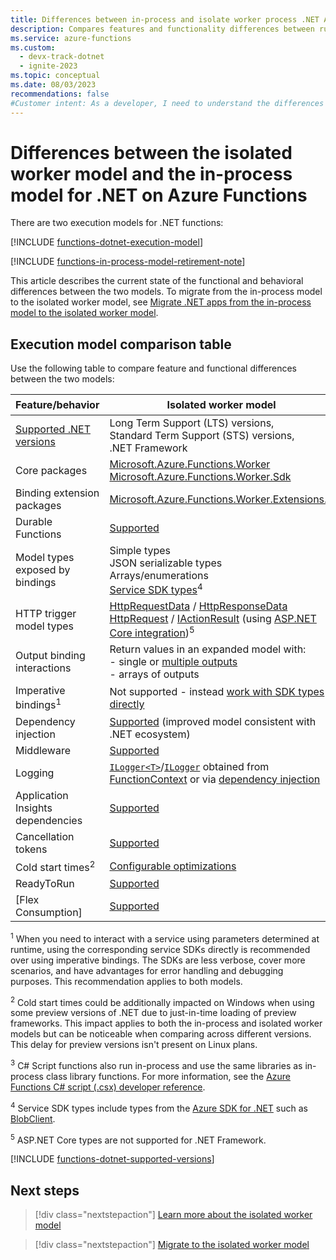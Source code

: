 ```yaml
---
title: Differences between in-process and isolate worker process .NET Azure Functions
description: Compares features and functionality differences between running .NET Functions in-process or as an isolated worker process.
ms.service: azure-functions
ms.custom:
  - devx-track-dotnet
  - ignite-2023
ms.topic: conceptual
ms.date: 08/03/2023
recommendations: false
#Customer intent: As a developer, I need to understand the differences between running in-process and running in an isolated worker process so that I can choose the best process model for my functions.
---
```


# Differences between the isolated worker model and the in-process model for .NET on Azure Functions

There are two execution models for .NET functions:

[!INCLUDE [functions-dotnet-execution-model](../../includes/functions-dotnet-execution-model.md)] 

[!INCLUDE [functions-in-process-model-retirement-note](../../includes/functions-in-process-model-retirement-note.md)]

This article describes the current state of the functional and behavioral differences between the two models. To migrate from the in-process model to the isolated worker model, see [Migrate .NET apps from the in-process model to the isolated worker model][migrate].

## Execution model comparison table 

Use the following table to compare feature and functional differences between the two models:

| Feature/behavior | Isolated worker model  |  In-process model<sup>3</sup> |
| ---- | ---- | ---- |
| [Supported .NET versions](#supported-versions) | Long Term Support (LTS) versions,<br/>Standard Term Support (STS) versions,<br/>.NET Framework | Long Term Support (LTS) versions, ending with .NET 8 |
| Core packages | [Microsoft.Azure.Functions.Worker](https://www.nuget.org/packages/Microsoft.Azure.Functions.Worker/)<br/>[Microsoft.Azure.Functions.Worker.Sdk](https://www.nuget.org/packages/Microsoft.Azure.Functions.Worker.Sdk) | [Microsoft.NET.Sdk.Functions](https://www.nuget.org/packages/Microsoft.NET.Sdk.Functions/) |
| Binding extension packages | [Microsoft.Azure.Functions.Worker.Extensions.*](https://www.nuget.org/packages?q=Microsoft.Azure.Functions.Worker.Extensions) | [Microsoft.Azure.WebJobs.Extensions.*](https://www.nuget.org/packages?q=Microsoft.Azure.WebJobs.Extensions)  |
| Durable Functions | [Supported](durable/durable-functions-dotnet-isolated-overview.md)| [Supported](durable/durable-functions-overview.md) |
| Model types exposed by bindings | Simple types<br/>JSON serializable types<br/>Arrays/enumerations<br/>[Service SDK types](dotnet-isolated-process-guide.md#sdk-types)<sup>4</sup> | Simple types<br/>[JSON serializable](/dotnet/api/system.text.json.jsonserializeroptions) types<br/>Arrays/enumerations<br/>Service SDK types<sup>4</sup> |
| HTTP trigger model types| [HttpRequestData] / [HttpResponseData]<br/>[HttpRequest] / [IActionResult] (using [ASP.NET Core integration][aspnetcore-integration])<sup>5</sup>| [HttpRequest] / [IActionResult]<sup>5</sup><br/>[HttpRequestMessage] / [HttpResponseMessage] |
| Output binding interactions | Return values in an expanded model with:<br/> - single or [multiple outputs](dotnet-isolated-process-guide.md#multiple-output-bindings)<br/> - arrays of outputs| Return values (single output only),<br/>`out` parameters,<br/>`IAsyncCollector` |
| Imperative bindings<sup>1</sup>  | Not supported - instead [work with SDK types directly](./dotnet-isolated-process-guide.md#register-azure-clients) | [Supported](functions-dotnet-class-library.md#binding-at-runtime) |
| Dependency injection | [Supported](dotnet-isolated-process-guide.md#dependency-injection) (improved model consistent with .NET ecosystem) | [Supported](functions-dotnet-dependency-injection.md)  |
| Middleware | [Supported](dotnet-isolated-process-guide.md#middleware) | Not supported |
| Logging | [`ILogger<T>`]/[`ILogger`] obtained from [FunctionContext](/dotnet/api/microsoft.azure.functions.worker.functioncontext) or via [dependency injection](dotnet-isolated-process-guide.md#dependency-injection)| [`ILogger`] passed to the function<br/>[`ILogger<T>`] via [dependency injection](functions-dotnet-dependency-injection.md) |
| Application Insights dependencies | [Supported](./dotnet-isolated-process-guide.md#application-insights) | [Supported](functions-monitoring.md#dependencies) |
| Cancellation tokens | [Supported](dotnet-isolated-process-guide.md#cancellation-tokens) | [Supported](functions-dotnet-class-library.md#cancellation-tokens) |
| Cold start times<sup>2</sup> | [Configurable optimizations](./dotnet-isolated-process-guide.md#performance-optimizations) | Optimized |
| ReadyToRun | [Supported](dotnet-isolated-process-guide.md#readytorun) | [Supported](functions-dotnet-class-library.md#readytorun) |
| [Flex Consumption] | [Supported](./flex-consumption-plan.md#supported-language-stack-versions) | Not supported |

<sup>1</sup> When you need to interact with a service using parameters determined at runtime, using the corresponding service SDKs directly is recommended over using imperative bindings. The SDKs are less verbose, cover more scenarios, and have advantages for error handling and debugging purposes. This recommendation applies to both models.

<sup>2</sup> Cold start times could be additionally impacted on Windows when using some preview versions of .NET due to just-in-time loading of preview frameworks. This impact applies to both the in-process and isolated worker models but can be noticeable when comparing across different versions. This delay for preview versions isn't present on Linux plans.

<sup>3</sup> C# Script functions also run in-process and use the same libraries as in-process class library functions. For more information, see the [Azure Functions C# script (.csx) developer reference](functions-reference-csharp.md). 

<sup>4</sup> Service SDK types include types from the [Azure SDK for .NET](/dotnet/azure/sdk/azure-sdk-for-dotnet) such as [BlobClient](/dotnet/api/azure.storage.blobs.blobclient).

<sup>5</sup> ASP.NET Core types are not supported for .NET Framework.

[HttpRequest]: /dotnet/api/microsoft.aspnetcore.http.httprequest
[IActionResult]: /dotnet/api/microsoft.aspnetcore.mvc.iactionresult
[HttpRequestData]: /dotnet/api/microsoft.azure.functions.worker.http.httprequestdata?view=azure-dotnet&preserve-view=true 
[HttpResponseData]: /dotnet/api/microsoft.azure.functions.worker.http.httpresponsedata?view=azure-dotnet&preserve-view=true
[HttpRequestMessage]: /dotnet/api/system.net.http.httprequestmessage
[HttpResponseMessage]: /dotnet/api/system.net.http.httpresponsemessage

[aspnetcore-integration]: ./dotnet-isolated-process-guide.md#aspnet-core-integration

[!INCLUDE [functions-dotnet-supported-versions](../../includes/functions-dotnet-supported-versions.md)]

## Next steps

> [!div class="nextstepaction"]
> [Learn more about the isolated worker model](./dotnet-isolated-process-guide.md)

> [!div class="nextstepaction"]
> [Migrate to the isolated worker model][migrate]

[migrate]: ./migrate-dotnet-to-isolated-model.md

[`ILogger`]: /dotnet/api/microsoft.extensions.logging.ilogger
[`ILogger<T>`]: /dotnet/api/microsoft.extensions.logging.logger-1
